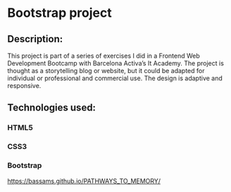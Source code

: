 # Bootstrap project

## Description:

This project is part of a series of exercises I did in a Frontend Web Development Bootcamp with Barcelona Activa’s It Academy. 
The project is thought as a storytelling blog or website, but it could be adapted for individual or professional and commercial use. The design is adaptive and responsive. 

## Technologies used:

### HTML5
### CSS3 
### Bootstrap

https://bassams.github.io/PATHWAYS_TO_MEMORY/
